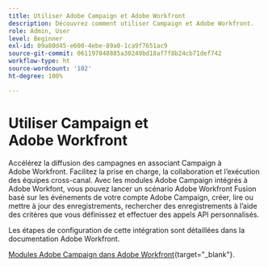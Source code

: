 ```yaml
---
title: Utiliser Adobe Campaign et Adobe Workfront
description: Découvrez comment utiliser Campaign et Adobe Workfront.
role: Admin, User
level: Beginner
exl-id: 09a80d45-e600-4ebe-89a0-1ca9f7651ac9
source-git-commit: 061197048885a30249bd18af7f8b24cb71def742
workflow-type: ht
source-wordcount: '102'
ht-degree: 100%

---
```


# Utiliser Campaign et Adobe Workfront

Accélérez la diffusion des campagnes en associant Campaign à Adobe Workfront. Facilitez la prise en charge, la collaboration et l’exécution des équipes cross-canal. Avec les modules Adobe Campaign intégrés à Adobe Workfont, vous pouvez lancer un scénario Adobe Workfront Fusion basé sur les événements de votre compte Adobe Campaign, créer, lire ou mettre à jour des enregistrements, rechercher des enregistrements à l’aide des critères que vous définissez et effectuer des appels API personnalisés.


Les étapes de configuration de cette intégration sont détaillées dans la documentation Adobe Workfront.


[Modules Adobe Campaign dans Adobe Workfront](https://experienceleague.adobe.com/docs/workfront/using/adobe-workfront-fusion/fusion-apps-and-modules/adobe-campaign-classic-connector.html?lang=fr){target="_blank"}.

